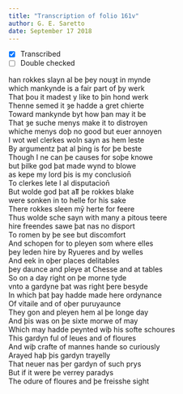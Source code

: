 ```yaml
---
title: "Transcription of folio 161v"
author: G. E. Saretto
date: September 17 2018
---
```


- [x] Transcribed
- [ ] Double checked

han rokkes slayn al be þey nouȝt in mynde  
which mankynde is a fair part of þy werk  
That þou it madest y like to þin hond werk  
Thenne semed it ȝe hadde a gret chierte  
Toward mankynde byt how þan may it be  
That ȝe suche menys make it to distroyen  
whiche menys doþ no good but euer annoyen  
I wot wel clerkes woln sayn as hem leste  
By argumentz þat al þing is for þe beste  
Though I ne can þe causes for soþe knowe  
but þilke god þat made wynd to blowe  
as kepe my lord þis is my conclusion̄  
To clerkes lete I al disputacion̄  
But wolde god þat aỻ þe rokkes blake  
were sonken in to helle for his sake  
There rokkes sleen mȳ herte for feere  
Thus wolde sche sayn with many a pitous teere  
hire freendes sawe þat nas no disport  
To romen by þe see but discomfort  
And schopen for to pleyen som where elles  
þey leden hire by Ryueres and by welles  
And eek in oþer places delitables  
þey daunce and pleye at Chesse and at tables  
So on a day right on þe morne tyde  
vnto a gardyne þat was right þere besyde  
In which þat þay hadde made here ordynance  
Of vitaile and of oþer puruyaunce  
They gon and pleyen hem al þe longe day  
And þis was on þe sixte morwe of may  
Which may hadde peynted wiþ his softe schoures  
This gardyn ful of leues and of floures  
And wiþ crafte of mannes hande so curiously  
Arayed haþ þis gardyn trayelly  
That neuer nas þer gardyn of such prys  
But if it were þe verrey paradys  
The odure of floures and þe freisshe sight  
